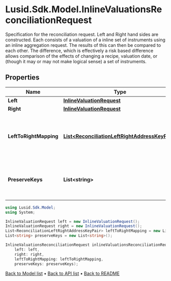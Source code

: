 # Lusid.Sdk.Model.InlineValuationsReconciliationRequest
Specification for the reconciliation request. Left and Right hand sides are constructed. Each consists of a valuation of a inline set of instruments  using an inline aggregation request. The results of this can then be compared to each other. The difference, which is effectively a risk based  difference allows comparison of the effects of changing a recipe, valuation date, or (though it may or may not make logical sense) a set of instruments.

## Properties

Name | Type | Description | Notes
------------ | ------------- | ------------- | -------------
**Left** | [**InlineValuationRequest**](InlineValuationRequest.md) |  | 
**Right** | [**InlineValuationRequest**](InlineValuationRequest.md) |  | 
**LeftToRightMapping** | [**List&lt;ReconciliationLeftRightAddressKeyPair&gt;**](ReconciliationLeftRightAddressKeyPair.md) | The mapping from property keys requested by left aggregation to property keys on right hand side | [optional] 
**PreserveKeys** | **List&lt;string&gt;** | List of keys to preserve (from rhs) in the diff. Used in conjunction with filtering/grouping | [optional] 

```csharp
using Lusid.Sdk.Model;
using System;

InlineValuationRequest left = new InlineValuationRequest();
InlineValuationRequest right = new InlineValuationRequest();
List<ReconciliationLeftRightAddressKeyPair> leftToRightMapping = new List<ReconciliationLeftRightAddressKeyPair>();
List<string> preserveKeys = new List<string>();

InlineValuationsReconciliationRequest inlineValuationsReconciliationRequestInstance = new InlineValuationsReconciliationRequest(
    left: left,
    right: right,
    leftToRightMapping: leftToRightMapping,
    preserveKeys: preserveKeys);
```

[Back to Model list](../README.md#documentation-for-models) &#8226; [Back to API list](../README.md#documentation-for-api-endpoints) &#8226; [Back to README](../README.md)
